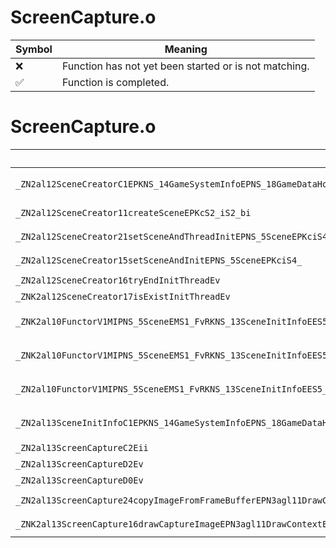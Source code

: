 # ScreenCapture.o
| Symbol | Meaning 
| ------------- | ------------- 
| :x: | Function has not yet been started or is not matching. 
| :white_check_mark: | Function is completed. 


# ScreenCapture.o
| Symbol (Demangled) | Symbol (Mangled) | Decompiled? |
| ------------- |  ------------- | ------------- |
| `_ZN2al12SceneCreatorC1EPKNS_14GameSystemInfoEPNS_18GameDataHolderBaseEPNS_21ScreenCaptureExecutorEPN15alSceneFunction12SceneFactoryEPNS_13AudioDirectorE` | `al::SceneCreator::SceneCreator(al::GameSystemInfo const*,al::GameDataHolderBase *,al::ScreenCaptureExecutor *,alSceneFunction::SceneFactory *,al::AudioDirector *)` | :white_check_mark: |
| `_ZN2al12SceneCreator11createSceneEPKcS2_iS2_bi` | `al::SceneCreator::createScene(char const*,char const*,int,char const*,bool,int)` | :white_check_mark: |
| `_ZN2al12SceneCreator21setSceneAndThreadInitEPNS_5SceneEPKciS4_iPN4sead4HeapE` | `al::SceneCreator::setSceneAndThreadInit(al::Scene *,char const*,int,char const*,int,sead::Heap *)` | :white_check_mark: |
| `_ZN2al12SceneCreator15setSceneAndInitEPNS_5SceneEPKciS4_` | `al::SceneCreator::setSceneAndInit(al::Scene *,char const*,int,char const*)` | :white_check_mark: |
| `_ZN2al12SceneCreator16tryEndInitThreadEv` | `al::SceneCreator::tryEndInitThread(void)` | :white_check_mark: |
| `_ZNK2al12SceneCreator17isExistInitThreadEv` | `al::SceneCreator::isExistInitThread(void)const` | :white_check_mark: |
| `_ZNK2al10FunctorV1MIPNS_5SceneEMS1_FvRKNS_13SceneInitInfoEES5_EclEv` | `al::FunctorV1M<al::Scene *,void (al::Scene::*)(al::SceneInitInfo const&),al::SceneInitInfo const&>::operator()(void)const` | :white_check_mark: |
| `_ZNK2al10FunctorV1MIPNS_5SceneEMS1_FvRKNS_13SceneInitInfoEES5_E5cloneEv` | `al::FunctorV1M<al::Scene *,void (al::Scene::*)(al::SceneInitInfo const&),al::SceneInitInfo const&>::clone(void)const` | :white_check_mark: |
| `_ZN2al10FunctorV1MIPNS_5SceneEMS1_FvRKNS_13SceneInitInfoEES5_ED0Ev` | `al::FunctorV1M<al::Scene *,void (al::Scene::*)(al::SceneInitInfo const&),al::SceneInitInfo const&>::~FunctorV1M()` | :white_check_mark: |
| `_ZN2al13SceneInitInfoC1EPKNS_14GameSystemInfoEPNS_18GameDataHolderBaseEPNS_21ScreenCaptureExecutorEPKciS9_PNS_13AudioDirectorE` | `al::SceneInitInfo::SceneInitInfo(al::GameSystemInfo const*,al::GameDataHolderBase *,al::ScreenCaptureExecutor *,char const*,int,char const*,al::AudioDirector *)` | :white_check_mark: |
| `_ZN2al13ScreenCaptureC2Eii` | `al::ScreenCapture::ScreenCapture(int,int)` | :white_check_mark: |
| `_ZN2al13ScreenCaptureD2Ev` | `al::ScreenCapture::~ScreenCapture()` | :white_check_mark: |
| `_ZN2al13ScreenCaptureD0Ev` | `al::ScreenCapture::~ScreenCapture()` | :white_check_mark: |
| `_ZN2al13ScreenCapture24copyImageFromFrameBufferEPN3agl11DrawContextEPKNS1_12RenderBufferE` | `al::ScreenCapture::copyImageFromFrameBuffer(agl::DrawContext *,agl::RenderBuffer const*)` | :white_check_mark: |
| `_ZNK2al13ScreenCapture16drawCaptureImageEPN3agl11DrawContextEPKNS1_12RenderBufferE` | `al::ScreenCapture::drawCaptureImage(agl::DrawContext *,agl::RenderBuffer const*)const` | :white_check_mark: |
